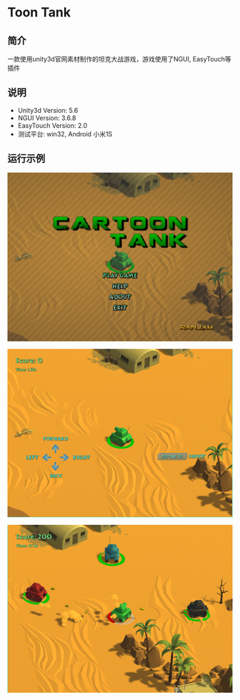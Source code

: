 # Toon Tank

## 简介
一款使用unity3d官网素材制作的坦克大战游戏，游戏使用了NGUI, EasyTouch等插件

## 说明

- Unity3d Version: 5.6
- NGUI Version: 3.6.8
- EasyTouch Version: 2.0
- 测试平台: win32, Android 小米1S

## 运行示例
![](example1.png)

![](example2.png)

![](example3.png)
